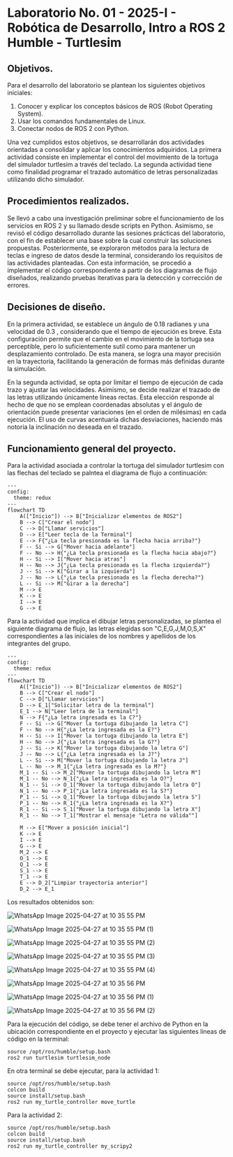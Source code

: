 # Laboratorio No. 01 - 2025-I - Robótica de Desarrollo, Intro a ROS 2 Humble - Turtlesim
## Objetivos.
Para el desarrollo del laboratorio se plantean los siguientes objetivos iniciales:

1. Conocer y explicar los conceptos básicos de ROS (Robot Operating System).
2. Usar los comandos fundamentales de Linux.
3. Conectar nodos de ROS 2 con Python.

 Una vez cumplidos estos objetivos, se desarrollarán dos actividades orientadas a consolidar y aplicar los conocimientos adquiridos. La primera actividad consiste en implementar el control del movimiento de la tortuga del simulador turtlesim a través del teclado. La segunda actividad tiene como finalidad programar el trazado automático de letras personalizadas utilizando dicho simulador.

## Procedimientos realizados.

Se llevó a cabo una investigación preliminar sobre el funcionamiento de los servicios en ROS 2 y su llamado desde scripts en Python. Asimismo, se revisó el código desarrollado durante las sesiones prácticas del laboratorio, con el fin de establecer una base sobre la cual construir las soluciones propuestas. Posteriormente, se exploraron métodos para la lectura de teclas e ingreso de datos desde la terminal, considerando los requisitos de las actividades planteadas. Con esta información, se procedió a implementar el código correspondiente a partir de los diagramas de flujo diseñados, realizando pruebas iterativas para la detección y corrección de errores. 

## Decisiones de diseño.
En la primera actividad, se establece un ángulo de 0.18 radianes y una velocidad de 0.3 , considerando que el tiempo de ejecución es breve. Esta configuración permite que el cambio en el movimiento de la tortuga sea perceptible, pero lo suficientemente sutil como para mantener un desplazamiento controlado. De esta manera, se logra una mayor precisión en la trayectoria, facilitando la generación de formas más definidas durante la simulación.

En la segunda actividad, se opta por limitar el tiempo de ejecución de cada trazo y ajustar las velocidades. Asimismo, se decide realizar el trazado de las letras utilizando únicamente líneas rectas. Esta elección responde al hecho de que no se emplean coordenadas absolutas y el ángulo de orientación puede presentar variaciones (en el orden de milésimas) en cada ejecución. El uso de curvas acentuaría dichas desviaciones, haciendo más notoria la inclinación no deseada en el trazado. 


## Funcionamiento general del proyecto.


Para la actividad asociada a controlar la tortuga del simulador turtlesim con las flechas del teclado se palntea el diagrama de flujo a continuación:

```mermaid
---
config:
  theme: redux
---
flowchart TD
    A(["Inicio"]) --> B["Inicializar elementos de ROS2"]
    B --> C["Crear el nodo"]
    C --> D["Llamar servicios"]
    D --> E["Leer tecla de la Terminal"]
    E --> F{"¿La tecla presionada es la flecha hacia arriba?"}
    F -- Si --> G["Mover hacia adelante"]
    F -- No --> H{"¿La tecla presionada es la flecha hacia abajo?"}
    H -- Si --> I["Mover hacia atras"]
    H -- No --> J{"¿La tecla presionada es la flecha izquierda?"}
    J -- Si --> K["Girar a la izquierda"]
    J -- No --> L{"¿La tecla presionada es la flecha derecha?"}
    L -- Si --> M["Girar a la derecha"]
    M --> E
    K --> E
    I --> E
    G --> E

```

Para la actividad que implica el dibujar letras personalizadas, se plantea el siguiente diagrama de flujo, las letras elegidas son "C,E,G,J,M,O,S,X" correspondientes a las iniciales de los nombres y apellidos de los integrantes del grupo. 



```mermaid
---
config:
  theme: redux
---
flowchart TD
    A(["Inicio"]) --> B["Inicializar elementos de ROS2"]
    B --> C["Crear el nodo"]
    C --> D["Llamar servicios"]
    D --> E_1["Solicitar letra de la terminal"]
    E_1 --> N["Leer letra de la terminal"]
    N --> F{"¿La letra ingresada es la C?"}
    F -- Si --> G["Mover la tortuga dibujando la letra C"]
    F -- No --> H{"¿La letra ingresada es la E?"}
    H -- Si --> I["Mover la tortuga dibujando la letra E"]
    H -- No --> J{"¿La letra ingresada es la G?"}
    J -- Si --> K["Mover la tortuga dibujando la letra G"]
    J -- No --> L{"¿La letra ingresada es la J?"}
    L -- Si --> M["Mover la tortuga dibujando la letra J"]
    L -- No --> M_1{"¿La letra ingresada es la M?"}
    M_1 -- Si --> M_2["Mover la tortuga dibujando la letra M"]
    M_1 -- No --> N_1{"¿La letra ingresada es la O?"}
    N_1 -- Si --> O_1["Mover la tortuga dibujando la letra O"]
    N_1 -- No --> P_1{"¿La letra ingresada es la S?"}
    P_1 -- Si --> Q_1["Mover la tortuga dibujando la letra S"]
    P_1 -- No --> R_1{"¿La letra ingresada es la X?"}
    R_1 -- Si --> S_1["Mover la tortuga dibujando la letra X"]
    R_1 -- No --> T_1["Mostrar el mensaje "Letra no válida""]

    M --> E["Mover a posición inicial"]
    K --> E
    I --> E
    G --> E
    M_2 --> E
    O_1 --> E
    Q_1 --> E
    S_1 --> E
    T_1 --> E
    E --> D_2["Limpiar trayectoria anterior"]
    D_2 --> E_1

```
Los resultados obtenidos son: 

![WhatsApp Image 2025-04-27 at 10 35 55 PM](https://github.com/user-attachments/assets/623fcd76-a081-4df0-bccf-f96c7115ce20)

![WhatsApp Image 2025-04-27 at 10 35 55 PM (1)](https://github.com/user-attachments/assets/0f92600b-0441-4491-94fc-a937bb58b20e)

![WhatsApp Image 2025-04-27 at 10 35 55 PM (2)](https://github.com/user-attachments/assets/7cc86b9e-648a-44e4-b8c4-fabe5c7732cf)

![WhatsApp Image 2025-04-27 at 10 35 55 PM (3)](https://github.com/user-attachments/assets/5dc3a38a-8500-42d1-be3e-939c8d166042)

![WhatsApp Image 2025-04-27 at 10 35 55 PM (4)](https://github.com/user-attachments/assets/1b3eb131-9d30-43fd-a8ec-dff042dd6534)

![WhatsApp Image 2025-04-27 at 10 35 56 PM](https://github.com/user-attachments/assets/4f5058a9-8d8f-4aee-9d64-8545966f03e6)

![WhatsApp Image 2025-04-27 at 10 35 56 PM (1)](https://github.com/user-attachments/assets/7a46547f-69b8-4785-b1c0-7b4d0f20782a)

![WhatsApp Image 2025-04-27 at 10 35 56 PM (2)](https://github.com/user-attachments/assets/00d381b3-2a00-4d47-b2f6-0903065c460f)


Para la ejecución del código, se debe tener el archivo de Python en la ubicación correspondiente en el proyecto y ejecutar las siguientes lineas de código en la terminal:
```
source /opt/ros/humble/setup.bash
ros2 run turtlesim turtlesim_node
```
En otra terminal se debe ejecutar, para la actividad 1: 
```
source /opt/ros/humble/setup.bash
colcon build
source install/setup.bash
ros2 run my_turtle_controller move_turtle
```
Para la actividad 2:
```
source /opt/ros/humble/setup.bash
colcon build
source install/setup.bash
ros2 run my_turtle_controller my_scripy2
```




